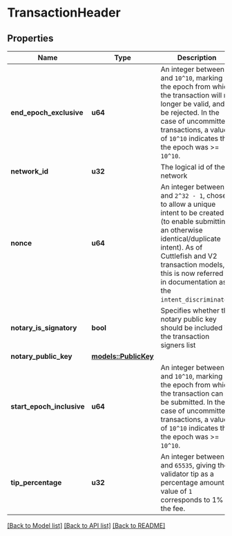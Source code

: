 # TransactionHeader

## Properties

Name | Type | Description | Notes
------------ | ------------- | ------------- | -------------
**end_epoch_exclusive** | **u64** | An integer between `0` and `10^10`, marking the epoch from which the transaction will no longer be valid, and be rejected. In the case of uncommitted transactions, a value of `10^10` indicates that the epoch was >= `10^10`.  | 
**network_id** | **u32** | The logical id of the network | 
**nonce** | **u64** | An integer between `0` and `2^32 - 1`, chosen to allow a unique intent to be created (to enable submitting an otherwise identical/duplicate intent).  As of Cuttlefish and V2 transaction models, this is now referred to in documentation as the `intent_discriminator`.  | 
**notary_is_signatory** | **bool** | Specifies whether the notary public key should be included in the transaction signers list | 
**notary_public_key** | [**models::PublicKey**](PublicKey.md) |  | 
**start_epoch_inclusive** | **u64** | An integer between `0` and `10^10`, marking the epoch from which the transaction can be submitted. In the case of uncommitted transactions, a value of `10^10` indicates that the epoch was >= `10^10`.  | 
**tip_percentage** | **u32** | An integer between `0` and `65535`, giving the validator tip as a percentage amount. A value of `1` corresponds to 1% of the fee. | 

[[Back to Model list]](../README.md#documentation-for-models) [[Back to API list]](../README.md#documentation-for-api-endpoints) [[Back to README]](../README.md)



